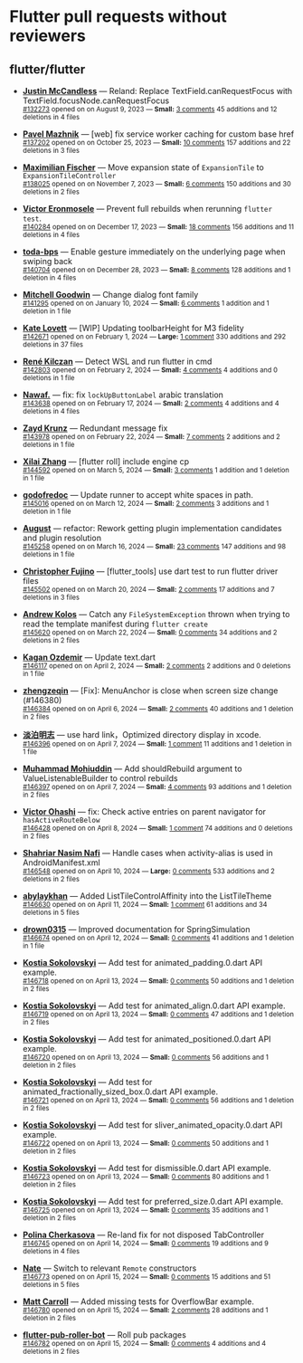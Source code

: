 # Flutter pull requests without reviewers

## flutter/flutter

* **[Justin McCandless](https://github.com/justinmc)** &mdash; Reland: Replace TextField.canRequestFocus with TextField.focusNode.canRequestFocus<br />
    <sub>[#132273](https://github.com/flutter/flutter/pull/132273) opened on on August 9, 2023 &mdash; **Small:** [3 comments](https://github.com/flutter/flutter/pull/132273) 45 additions and 12 deletions in 4 files</sub><br />

* **[Pavel Mazhnik](https://github.com/p-mazhnik)** &mdash; [web] fix service worker caching for custom base href<br />
    <sub>[#137202](https://github.com/flutter/flutter/pull/137202) opened on on October 25, 2023 &mdash; **Small:** [10 comments](https://github.com/flutter/flutter/pull/137202) 157 additions and 22 deletions in 3 files</sub><br />

* **[Maximilian Fischer](https://github.com/fischerscode)** &mdash; Move expansion state of `ExpansionTile` to `ExpansionTileController`<br />
    <sub>[#138025](https://github.com/flutter/flutter/pull/138025) opened on on November 7, 2023 &mdash; **Small:** [6 comments](https://github.com/flutter/flutter/pull/138025) 150 additions and 30 deletions in 2 files</sub><br />

* **[Victor Eronmosele](https://github.com/victoreronmosele)** &mdash; Prevent full rebuilds when rerunning `flutter test`.<br />
    <sub>[#140284](https://github.com/flutter/flutter/pull/140284) opened on on December 17, 2023 &mdash; **Small:** [18 comments](https://github.com/flutter/flutter/pull/140284) 156 additions and 11 deletions in 4 files</sub><br />

* **[toda-bps](https://github.com/toda-bps)** &mdash; Enable gesture immediately on the underlying page when swiping back<br />
    <sub>[#140704](https://github.com/flutter/flutter/pull/140704) opened on on December 28, 2023 &mdash; **Small:** [8 comments](https://github.com/flutter/flutter/pull/140704) 128 additions and 1 deletion in 4 files</sub><br />

* **[Mitchell Goodwin](https://github.com/MitchellGoodwin)** &mdash; Change dialog font family<br />
    <sub>[#141295](https://github.com/flutter/flutter/pull/141295) opened on on January 10, 2024 &mdash; **Small:** [6 comments](https://github.com/flutter/flutter/pull/141295) 1 addition and 1 deletion in 1 file</sub><br />

* **[Kate Lovett](https://github.com/Piinks)** &mdash; [WIP] Updating toolbarHeight for M3 fidelity<br />
    <sub>[#142671](https://github.com/flutter/flutter/pull/142671) opened on on February 1, 2024 &mdash; **Large:** [1 comment](https://github.com/flutter/flutter/pull/142671) 330 additions and 292 deletions in 37 files</sub><br />

* **[René Kilczan](https://github.com/rekire)** &mdash; Detect WSL and run flutter in cmd<br />
    <sub>[#142803](https://github.com/flutter/flutter/pull/142803) opened on on February 2, 2024 &mdash; **Small:** [4 comments](https://github.com/flutter/flutter/pull/142803) 4 additions and 0 deletions in 1 file</sub><br />

* **[Nawaf.](https://github.com/nawafalomari)** &mdash; fix: fix `lockUpButtonLabel` arabic translation<br />
    <sub>[#143638](https://github.com/flutter/flutter/pull/143638) opened on on February 17, 2024 &mdash; **Small:** [2 comments](https://github.com/flutter/flutter/pull/143638) 4 additions and 4 deletions in 4 files</sub><br />

* **[Zayd Krunz](https://github.com/ShrootBuck)** &mdash; Redundant message fix<br />
    <sub>[#143978](https://github.com/flutter/flutter/pull/143978) opened on on February 22, 2024 &mdash; **Small:** [7 comments](https://github.com/flutter/flutter/pull/143978) 2 additions and 2 deletions in 1 file</sub><br />

* **[Xilai Zhang](https://github.com/XilaiZhang)** &mdash; [flutter roll] include engine cp<br />
    <sub>[#144592](https://github.com/flutter/flutter/pull/144592) opened on on March 5, 2024 &mdash; **Small:** [3 comments](https://github.com/flutter/flutter/pull/144592) 1 addition and 1 deletion in 1 file</sub><br />

* **[godofredoc](https://github.com/godofredoc)** &mdash; Update runner to accept white spaces in path.<br />
    <sub>[#145016](https://github.com/flutter/flutter/pull/145016) opened on on March 12, 2024 &mdash; **Small:** [2 comments](https://github.com/flutter/flutter/pull/145016) 3 additions and 1 deletion in 1 file</sub><br />

* **[August](https://github.com/Gustl22)** &mdash; refactor: Rework getting plugin implementation candidates and plugin resolution<br />
    <sub>[#145258](https://github.com/flutter/flutter/pull/145258) opened on on March 16, 2024 &mdash; **Small:** [23 comments](https://github.com/flutter/flutter/pull/145258) 147 additions and 98 deletions in 1 file</sub><br />

* **[Christopher Fujino](https://github.com/christopherfujino)** &mdash; [flutter_tools] use dart test to run flutter driver files<br />
    <sub>[#145502](https://github.com/flutter/flutter/pull/145502) opened on on March 20, 2024 &mdash; **Small:** [2 comments](https://github.com/flutter/flutter/pull/145502) 17 additions and 7 deletions in 3 files</sub><br />

* **[Andrew Kolos](https://github.com/andrewkolos)** &mdash; Catch any `FileSystemException` thrown when trying to read the template manifest during `flutter create`<br />
    <sub>[#145620](https://github.com/flutter/flutter/pull/145620) opened on on March 22, 2024 &mdash; **Small:** [0 comments](https://github.com/flutter/flutter/pull/145620) 34 additions and 2 deletions in 2 files</sub><br />

* **[Kagan Ozdemir](https://github.com/kaganzdmr58)** &mdash; Update text.dart<br />
    <sub>[#146117](https://github.com/flutter/flutter/pull/146117) opened on on April 2, 2024 &mdash; **Small:** [2 comments](https://github.com/flutter/flutter/pull/146117) 2 additions and 0 deletions in 1 file</sub><br />

* **[zhengzeqin](https://github.com/zeqinjie)** &mdash; [Fix]: MenuAnchor is close when screen size change (#146380)<br />
    <sub>[#146384](https://github.com/flutter/flutter/pull/146384) opened on on April 6, 2024 &mdash; **Small:** [2 comments](https://github.com/flutter/flutter/pull/146384) 40 additions and 1 deletion in 2 files</sub><br />

* **[淡泊明志](https://github.com/YueLiXing)** &mdash; use hard link，Optimized directory display in xcode.<br />
    <sub>[#146396](https://github.com/flutter/flutter/pull/146396) opened on on April 7, 2024 &mdash; **Small:** [1 comment](https://github.com/flutter/flutter/pull/146396) 11 additions and 1 deletion in 1 file</sub><br />

* **[Muhammad Mohiuddin](https://github.com/MohiuddinM)** &mdash; Add shouldRebuild argument to ValueListenableBuilder to control rebuilds<br />
    <sub>[#146397](https://github.com/flutter/flutter/pull/146397) opened on on April 7, 2024 &mdash; **Small:** [4 comments](https://github.com/flutter/flutter/pull/146397) 93 additions and 1 deletion in 2 files</sub><br />

* **[Victor Ohashi](https://github.com/VictorOhashi)** &mdash; fix: Check active entries on parent navigator for `hasActiveRouteBelow`<br />
    <sub>[#146428](https://github.com/flutter/flutter/pull/146428) opened on on April 8, 2024 &mdash; **Small:** [1 comment](https://github.com/flutter/flutter/pull/146428) 74 additions and 0 deletions in 2 files</sub><br />

* **[Shahriar Nasim Nafi](https://github.com/SNNafi)** &mdash; Handle cases when activity-alias is used in AndroidManifest.xml<br />
    <sub>[#146548](https://github.com/flutter/flutter/pull/146548) opened on on April 10, 2024 &mdash; **Large:** [0 comments](https://github.com/flutter/flutter/pull/146548) 533 additions and 2 deletions in 2 files</sub><br />

* **[abylaykhan](https://github.com/abikko)** &mdash; Added ListTileControlAffinity into the ListTileTheme<br />
    <sub>[#146630](https://github.com/flutter/flutter/pull/146630) opened on on April 11, 2024 &mdash; **Small:** [1 comment](https://github.com/flutter/flutter/pull/146630) 61 additions and 34 deletions in 5 files</sub><br />

* **[drown0315](https://github.com/drown0315)** &mdash; Improved documentation for SpringSimulation<br />
    <sub>[#146674](https://github.com/flutter/flutter/pull/146674) opened on on April 12, 2024 &mdash; **Small:** [0 comments](https://github.com/flutter/flutter/pull/146674) 41 additions and 1 deletion in 1 file</sub><br />

* **[Kostia Sokolovskyi](https://github.com/ksokolovskyi)** &mdash; Add test for animated_padding.0.dart API example.<br />
    <sub>[#146718](https://github.com/flutter/flutter/pull/146718) opened on on April 13, 2024 &mdash; **Small:** [0 comments](https://github.com/flutter/flutter/pull/146718) 50 additions and 1 deletion in 2 files</sub><br />

* **[Kostia Sokolovskyi](https://github.com/ksokolovskyi)** &mdash; Add test for animated_align.0.dart API example.<br />
    <sub>[#146719](https://github.com/flutter/flutter/pull/146719) opened on on April 13, 2024 &mdash; **Small:** [0 comments](https://github.com/flutter/flutter/pull/146719) 47 additions and 1 deletion in 2 files</sub><br />

* **[Kostia Sokolovskyi](https://github.com/ksokolovskyi)** &mdash; Add test for animated_positioned.0.dart API example.<br />
    <sub>[#146720](https://github.com/flutter/flutter/pull/146720) opened on on April 13, 2024 &mdash; **Small:** [0 comments](https://github.com/flutter/flutter/pull/146720) 56 additions and 1 deletion in 2 files</sub><br />

* **[Kostia Sokolovskyi](https://github.com/ksokolovskyi)** &mdash; Add test for animated_fractionally_sized_box.0.dart API example.<br />
    <sub>[#146721](https://github.com/flutter/flutter/pull/146721) opened on on April 13, 2024 &mdash; **Small:** [0 comments](https://github.com/flutter/flutter/pull/146721) 56 additions and 1 deletion in 2 files</sub><br />

* **[Kostia Sokolovskyi](https://github.com/ksokolovskyi)** &mdash; Add test for sliver_animated_opacity.0.dart API example.<br />
    <sub>[#146722](https://github.com/flutter/flutter/pull/146722) opened on on April 13, 2024 &mdash; **Small:** [0 comments](https://github.com/flutter/flutter/pull/146722) 50 additions and 1 deletion in 2 files</sub><br />

* **[Kostia Sokolovskyi](https://github.com/ksokolovskyi)** &mdash; Add test for dismissible.0.dart API example.<br />
    <sub>[#146723](https://github.com/flutter/flutter/pull/146723) opened on on April 13, 2024 &mdash; **Small:** [0 comments](https://github.com/flutter/flutter/pull/146723) 80 additions and 1 deletion in 2 files</sub><br />

* **[Kostia Sokolovskyi](https://github.com/ksokolovskyi)** &mdash; Add test for preferred_size.0.dart API example.<br />
    <sub>[#146725](https://github.com/flutter/flutter/pull/146725) opened on on April 13, 2024 &mdash; **Small:** [0 comments](https://github.com/flutter/flutter/pull/146725) 35 additions and 1 deletion in 2 files</sub><br />

* **[Polina Cherkasova](https://github.com/polina-c)** &mdash; Re-land fix for not disposed TabController<br />
    <sub>[#146745](https://github.com/flutter/flutter/pull/146745) opened on on April 14, 2024 &mdash; **Small:** [0 comments](https://github.com/flutter/flutter/pull/146745) 19 additions and 9 deletions in 4 files</sub><br />

* **[Nate](https://github.com/nate-thegrate)** &mdash; Switch to relevant `Remote` constructors<br />
    <sub>[#146773](https://github.com/flutter/flutter/pull/146773) opened on on April 15, 2024 &mdash; **Small:** [0 comments](https://github.com/flutter/flutter/pull/146773) 15 additions and 51 deletions in 5 files</sub><br />

* **[Matt Carroll](https://github.com/matthew-carroll)** &mdash; Added missing tests for OverflowBar example.<br />
    <sub>[#146780](https://github.com/flutter/flutter/pull/146780) opened on on April 15, 2024 &mdash; **Small:** [2 comments](https://github.com/flutter/flutter/pull/146780) 28 additions and 1 deletion in 2 files</sub><br />

* **[flutter-pub-roller-bot](https://github.com/flutter-pub-roller-bot)** &mdash; Roll pub packages<br />
    <sub>[#146782](https://github.com/flutter/flutter/pull/146782) opened on on April 15, 2024 &mdash; **Small:** [0 comments](https://github.com/flutter/flutter/pull/146782) 4 additions and 4 deletions in 2 files</sub><br />

